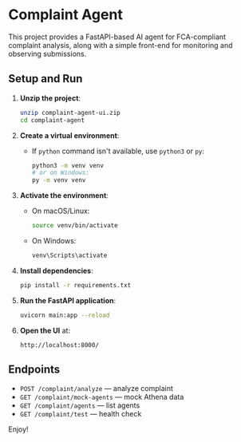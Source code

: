# Complaint Agent

This project provides a FastAPI-based AI agent for FCA-compliant complaint analysis,
along with a simple front-end for monitoring and observing submissions.

## Setup and Run

1. **Unzip the project**:
   ```bash
   unzip complaint-agent-ui.zip
   cd complaint-agent
   ```

2. **Create a virtual environment**:
   - If `python` command isn't available, use `python3` or `py`:
     ```bash
     python3 -m venv venv
     # or on Windows:
     py -m venv venv
     ```

3. **Activate the environment**:
   - On macOS/Linux:
     ```bash
     source venv/bin/activate
     ```
   - On Windows:
     ```bash
     venv\Scripts\activate
     ```

4. **Install dependencies**:
   ```bash
   pip install -r requirements.txt
   ```

5. **Run the FastAPI application**:
   ```bash
   uvicorn main:app --reload
   ```

6. **Open the UI** at:
   ```
   http://localhost:8000/
   ```

## Endpoints

- `POST /complaint/analyze` — analyze complaint
- `GET /complaint/mock-agents` — mock Athena data
- `GET /complaint/agents` — list agents
- `GET /complaint/test` — health check

Enjoy!